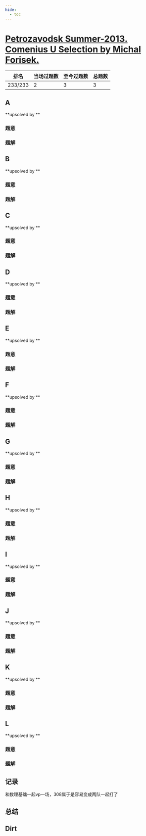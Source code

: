 ```yaml
---
hide:
  - toc
---
```


# [Petrozavodsk Summer-2013. Comenius U Selection by Michal Forisek.](http://opentrains.snarknews.info/~ejudge/team.cgi?contest_id=001424)

| 排名    | 当场过题数 | 至今过题数 | 总题数 |
| ------- | ---------- | ---------- | ------ |
| 233/233 | 2          | 3          | 3      |

## **A**

**upsolved by **

### 题意



### 题解



## **B**

**upsolved by **

### 题意



### 题解



## **C**

**upsolved by **

### 题意



### 题解



## **D**

**upsolved by **

### 题意



### 题解



## **E**

**upsolved by **

### 题意



### 题解



## **F**

**upsolved by **

### 题意



### 题解



## **G**

**upsolved by **

### 题意



### 题解



## **H**

**upsolved by **

### 题意



### 题解



## **I**

**upsolved by **

### 题意



### 题解



## **J**

**upsolved by **

### 题意



### 题解



## **K**

**upsolved by **

### 题意



### 题解



## **L**

**upsolved by **

### 题意



### 题解



## **记录**

和数理基础一起vp一场，308属于是容易变成两队一起打了

## **总结**

## **Dirt**



